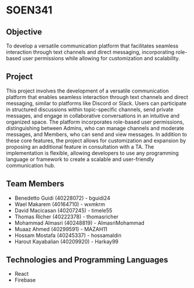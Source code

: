 # SOEN341
## Objective
To develop a versatile communication platform that facilitates seamless interaction through text channels and direct messaging, incorporating role-based user permissions while allowing for customization and scalability.
## Project
This project involves the development of a versatile communication platform that enables seamless interaction through text channels and direct messaging, similar to platforms like Discord or Slack. Users can participate in structured discussions within topic-specific channels, send private messages, and engage in collaborative conversations in an intuitive and organized space. The platform incorporates role-based user permissions, distinguishing between Admins, who can manage channels and moderate messages, and Members, who can send and view messages. In addition to these core features, the project allows for customization and expansion by proposing an additional feature in consultation with a TA. The implementation is flexible, allowing developers to use any programming language or framework to create a scalable and user-friendly communication hub.
## Team Members
- Benedetto Guidi (40228072) - bguidi24
- Wael Makarem (40164710) - wxmkrm
- David Macicasan (40207245) - timele55
- Thomas Richer (40222378) - thomasricher
- Mohammad Almasri (40248819) - AlmasriMohammad
- Muaaz Ahmed (40299591) - MAZAH11
- Hossam Mostafa (40245337) - hossamaldin
- Harout Kayabalian (40209920) - Harkay99

## Technologies and Programming Languages
- React
- Firebase

